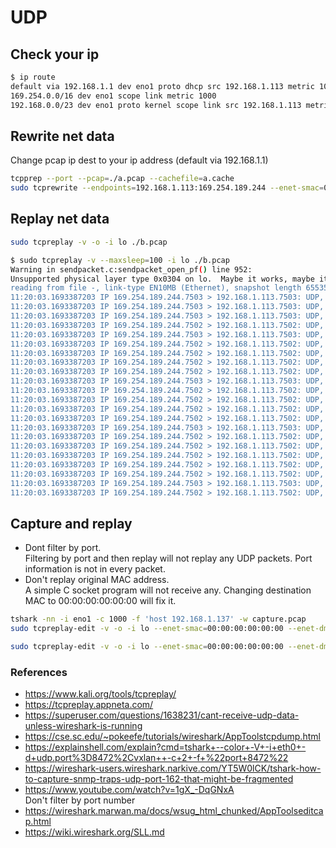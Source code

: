 # UDP







## Check your ip
```bash
$ ip route
default via 192.168.1.1 dev eno1 proto dhcp src 192.168.1.113 metric 100 
169.254.0.0/16 dev eno1 scope link metric 1000 
192.168.0.0/23 dev eno1 proto kernel scope link src 192.168.1.113 metric 100
```


## Rewrite net data
Change pcap ip dest to your ip address (default via 192.168.1.1)
```bash
tcpprep --port --pcap=./a.pcap --cachefile=a.cache
sudo tcprewrite --endpoints=192.168.1.113:169.254.189.244 --enet-smac=00:00:00:00:00:00 --enet-dmac=00:00:00:00:00:00 --cachefile=a.cache  --infile=a.pcap --outfile=b.pcap
```
## Replay net data
```bash
sudo tcpreplay -v -o -i lo ./b.pcap

$ sudo tcpreplay -v --maxsleep=100 -i lo ./b.pcap 
Warning in sendpacket.c:sendpacket_open_pf() line 952:
Unsupported physical layer type 0x0304 on lo.  Maybe it works, maybe it won't.  See tickets #123/318
reading from file -, link-type EN10MB (Ethernet), snapshot length 65535
11:20:03.1693387203 IP 169.254.189.244.7503 > 192.168.1.113.7503: UDP, length 48
11:20:03.1693387203 IP 169.254.189.244.7503 > 192.168.1.113.7503: UDP, length 48
11:20:03.1693387203 IP 169.254.189.244.7503 > 192.168.1.113.7503: UDP, length 48
11:20:03.1693387203 IP 169.254.189.244.7502 > 192.168.1.113.7502: UDP, length 24832
11:20:03.1693387203 IP 169.254.189.244.7503 > 192.168.1.113.7503: UDP, length 48
11:20:03.1693387203 IP 169.254.189.244.7502 > 192.168.1.113.7502: UDP, length 24832
11:20:03.1693387203 IP 169.254.189.244.7502 > 192.168.1.113.7502: UDP, length 24832
11:20:03.1693387203 IP 169.254.189.244.7502 > 192.168.1.113.7502: UDP, length 24832
11:20:03.1693387203 IP 169.254.189.244.7502 > 192.168.1.113.7502: UDP, length 24832
11:20:03.1693387203 IP 169.254.189.244.7503 > 192.168.1.113.7503: UDP, length 48
11:20:03.1693387203 IP 169.254.189.244.7502 > 192.168.1.113.7502: UDP, length 24832
11:20:03.1693387203 IP 169.254.189.244.7502 > 192.168.1.113.7502: UDP, length 24832
11:20:03.1693387203 IP 169.254.189.244.7502 > 192.168.1.113.7502: UDP, length 24832
11:20:03.1693387203 IP 169.254.189.244.7502 > 192.168.1.113.7502: UDP, length 24832
11:20:03.1693387203 IP 169.254.189.244.7503 > 192.168.1.113.7503: UDP, length 48
11:20:03.1693387203 IP 169.254.189.244.7502 > 192.168.1.113.7502: UDP, length 24832
11:20:03.1693387203 IP 169.254.189.244.7502 > 192.168.1.113.7502: UDP, length 24832
11:20:03.1693387203 IP 169.254.189.244.7502 > 192.168.1.113.7502: UDP, length 24832
11:20:03.1693387203 IP 169.254.189.244.7502 > 192.168.1.113.7502: UDP, length 24832
11:20:03.1693387203 IP 169.254.189.244.7502 > 192.168.1.113.7502: UDP, length 24832
11:20:03.1693387203 IP 169.254.189.244.7503 > 192.168.1.113.7503: UDP, length 48
11:20:03.1693387203 IP 169.254.189.244.7502 > 192.168.1.113.7502: UDP, length 24832

```











## Capture and replay
* Dont filter by port. <br>
Filtering by port and then replay will not replay any UDP packets. Port information is not in every packet.
* Don't replay original MAC address. <br>
A simple C socket program will not receive any. Changing destination MAC to 00:00:00:00:00:00 will fix it.
```bash
tshark -nn -i eno1 -c 1000 -f 'host 192.168.1.137' -w capture.pcap
sudo tcpreplay-edit -v -o -i lo --enet-smac=00:00:00:00:00:00 --enet-dmac=00:00:00:00:00:00 capture.pcap

sudo tcpreplay-edit -v -o -i lo --enet-smac=00:00:00:00:00:00 --enet-dmac=00:00:00:00:00:00 --srcipmap=169.254.189.244:192.168.1.6 --dstipmap=169.254.189.246:127.0.0.1 a.pcap

```



### References
* https://www.kali.org/tools/tcpreplay/
* https://tcpreplay.appneta.com/
* https://superuser.com/questions/1638231/cant-receive-udp-data-unless-wireshark-is-running
* https://cse.sc.edu/~pokeefe/tutorials/wireshark/AppToolstcpdump.html
* https://explainshell.com/explain?cmd=tshark+--color+-V+-i+eth0+-d+udp.port%3D8472%2Cvxlan++-c+2+-f+%22port+8472%22
* https://wireshark-users.wireshark.narkive.com/YT5W0lCK/tshark-how-to-capture-snmp-traps-udp-port-162-that-might-be-fragmented
* https://www.youtube.com/watch?v=1gX_-DqGNxA<br>Don't filter by port number
* https://wireshark.marwan.ma/docs/wsug_html_chunked/AppToolseditcap.html
* https://wiki.wireshark.org/SLL.md